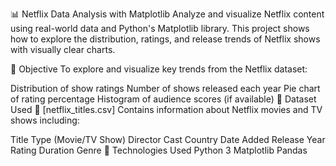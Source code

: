 📊 Netflix Data Analysis with Matplotlib
Analyze and visualize Netflix content using real-world data and Python's Matplotlib library. This project shows how to explore the distribution, ratings, and release trends of Netflix shows with visually clear charts.

🎯 Objective
To explore and visualize key trends from the Netflix dataset:

Distribution of show ratings
Number of shows released each year
Pie chart of rating percentage
Histogram of audience scores (if available)
📌 Dataset Used
📂 [netflix_titles.csv] Contains information about Netflix movies and TV shows including:

Title
Type (Movie/TV Show)
Director
Cast
Country
Date Added
Release Year
Rating
Duration
Genre
🧰 Technologies Used
Python 3
Matplotlib
Pandas
